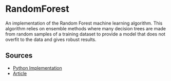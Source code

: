 # RandomForest

An implementation of the Random Forest machine learning algorithm. This algorithm relies on ensemble methods where many decision trees are made from random samples of a training dataset to provide a model that does not overfit to the data and gives robust results.

## Sources
- [Python Implementation](https://github.com/Suji04/ML_from_Scratch/blob/master/decision%20tree%20classification.ipynb)
- [Article](https://towardsdatascience.com/decision-tree-and-random-forest-explained-8d20ddabc9dd)
